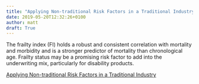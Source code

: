 ```yaml
---
title: "Applying Non-traditional Risk Factors in a Traditional Industry"
date: 2019-05-20T12:32:26+0100
author: matt
draft: True
---
```

The frailty index (FI) holds a robust and consistent correlation with mortality and morbidity and is a stronger predictor of mortality than chronological age. Frailty status may be a promising risk factor to add into the underwriting mix, particularly for disability products. 

[ Applying Non-traditional Risk Factors in a Traditional Industry ]( https://www.rgare.com/knowledge-center/media/research/applying-non-traditional-risk-factors-in-a-traditional-industry )
